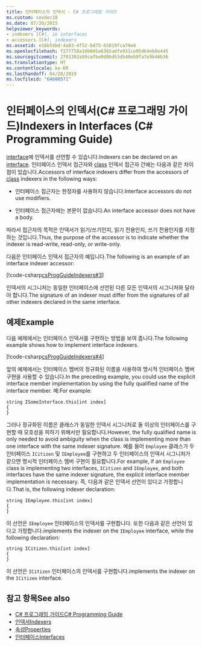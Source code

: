 ```yaml
---
title: 인터페이스의 인덱서 - C# 프로그래밍 가이드
ms.custom: seodec18
ms.date: 07/20/2015
helpviewer_keywords:
- indexers [C#], in interfaces
- accessors [C#], indexers
ms.assetid: e16b54bd-4a83-4f52-bd75-65819fca79e8
ms.openlocfilehash: f277758a10b045a6365adfe931ce95d64eb8e445
ms.sourcegitcommit: 2701302a99cafbe0d86d53d540eb0fa7e9b46b36
ms.translationtype: HT
ms.contentlocale: ko-KR
ms.lasthandoff: 04/28/2019
ms.locfileid: "64608571"
---
```

# <a name="indexers-in-interfaces-c-programming-guide"></a><span data-ttu-id="615f8-102">인터페이스의 인덱서(C# 프로그래밍 가이드)</span><span class="sxs-lookup"><span data-stu-id="615f8-102">Indexers in Interfaces (C# Programming Guide)</span></span>
<span data-ttu-id="615f8-103">[interface](../../../csharp/language-reference/keywords/interface.md)에 인덱서를 선언할 수 있습니다.</span><span class="sxs-lookup"><span data-stu-id="615f8-103">Indexers can be declared on an [interface](../../../csharp/language-reference/keywords/interface.md).</span></span> <span data-ttu-id="615f8-104">인터페이스 인덱서 접근자와 [class](../../../csharp/language-reference/keywords/class.md) 인덱서 접근자 간에는 다음과 같은 차이점이 있습니다.</span><span class="sxs-lookup"><span data-stu-id="615f8-104">Accessors of interface indexers differ from the accessors of [class](../../../csharp/language-reference/keywords/class.md) indexers in the following ways:</span></span>  
  
- <span data-ttu-id="615f8-105">인터페이스 접근자는 한정자를 사용하지 않습니다.</span><span class="sxs-lookup"><span data-stu-id="615f8-105">Interface accessors do not use modifiers.</span></span>  
  
- <span data-ttu-id="615f8-106">인터페이스 접근자에는 본문이 없습니다.</span><span class="sxs-lookup"><span data-stu-id="615f8-106">An interface accessor does not have a body.</span></span>  
  
 <span data-ttu-id="615f8-107">따라서 접근자의 목적은 인덱서가 읽기/쓰기인지, 읽기 전용인지, 쓰기 전용인지를 지정하는 것입니다.</span><span class="sxs-lookup"><span data-stu-id="615f8-107">Thus, the purpose of the accessor is to indicate whether the indexer is read-write, read-only, or write-only.</span></span>  
  
 <span data-ttu-id="615f8-108">다음은 인터페이스 인덱서 접근자의 예입니다.</span><span class="sxs-lookup"><span data-stu-id="615f8-108">The following is an example of an interface indexer accessor:</span></span>  
  
 [!code-csharp[csProgGuideIndexers#3](~/samples/snippets/csharp/VS_Snippets_VBCSharp/csProgGuideIndexers/CS/Indexers.cs#3)]  
  
 <span data-ttu-id="615f8-109">인덱서의 시그니처는 동일한 인터페이스에 선언된 다른 모든 인덱서의 시그니처와 달라야 합니다.</span><span class="sxs-lookup"><span data-stu-id="615f8-109">The signature of an indexer must differ from the signatures of all other indexers declared in the same interface.</span></span>  
  
## <a name="example"></a><span data-ttu-id="615f8-110">예제</span><span class="sxs-lookup"><span data-stu-id="615f8-110">Example</span></span>  
 <span data-ttu-id="615f8-111">다음 예제에서는 인터페이스 인덱서를 구현하는 방법을 보여 줍니다.</span><span class="sxs-lookup"><span data-stu-id="615f8-111">The following example shows how to implement interface indexers.</span></span>  
  
 [!code-csharp[csProgGuideIndexers#4](~/samples/snippets/csharp/VS_Snippets_VBCSharp/csProgGuideIndexers/CS/Indexers.cs#4)]  
  
 <span data-ttu-id="615f8-112">앞의 예제에서는 인터페이스 멤버의 정규화된 이름을 사용하여 명시적 인터페이스 멤버 구현을 사용할 수 있습니다.</span><span class="sxs-lookup"><span data-stu-id="615f8-112">In the preceding example, you could use the explicit interface member implementation by using the fully qualified name of the interface member.</span></span> <span data-ttu-id="615f8-113">예:</span><span class="sxs-lookup"><span data-stu-id="615f8-113">For example:</span></span>  
  
```  
string ISomeInterface.this[int index]   
{   
}   
```  
  
 <span data-ttu-id="615f8-114">그러나 정규화된 이름은 클래스가 동일한 인덱서 시그니처로 둘 이상의 인터페이스를 구현할 때 모호성을 피하기 위해서만 필요합니다.</span><span class="sxs-lookup"><span data-stu-id="615f8-114">However, the fully qualified name is only needed to avoid ambiguity when the class is implementing more than one interface with the same indexer signature.</span></span> <span data-ttu-id="615f8-115">예를 들어 `Employee` 클래스가 두 인터페이스 `ICitizen` 및 `IEmployee`를 구현하고 두 인터페이스의 인덱서 시그니처가 같으면 명시적 인터페이스 멤버 구현이 필요합니다.</span><span class="sxs-lookup"><span data-stu-id="615f8-115">For example, if an `Employee` class is implementing two interfaces, `ICitizen` and `IEmployee`, and both interfaces have the same indexer signature, the explicit interface member implementation is necessary.</span></span> <span data-ttu-id="615f8-116">즉, 다음과 같은 인덱서 선언이 있다고 가정합니다.</span><span class="sxs-lookup"><span data-stu-id="615f8-116">That is, the following indexer declaration:</span></span>  
  
```  
string IEmployee.this[int index]   
{   
}   
```  
  
 <span data-ttu-id="615f8-117">이 선언은 `IEmployee` 인터페이스의 인덱서를 구현합니다. 또한 다음과 같은 선언이 있다고 가정합니다.</span><span class="sxs-lookup"><span data-stu-id="615f8-117">implements the indexer on the `IEmployee` interface, while the following declaration:</span></span>  
  
```  
string ICitizen.this[int index]
{   
}   
```  
  
 <span data-ttu-id="615f8-118">이 선언은 `ICitizen` 인터페이스의 인덱서를 구현합니다.</span><span class="sxs-lookup"><span data-stu-id="615f8-118">implements the indexer on the `ICitizen` interface.</span></span>  
  
## <a name="see-also"></a><span data-ttu-id="615f8-119">참고 항목</span><span class="sxs-lookup"><span data-stu-id="615f8-119">See also</span></span>

- [<span data-ttu-id="615f8-120">C# 프로그래밍 가이드</span><span class="sxs-lookup"><span data-stu-id="615f8-120">C# Programming Guide</span></span>](../../../csharp/programming-guide/index.md)
- [<span data-ttu-id="615f8-121">인덱서</span><span class="sxs-lookup"><span data-stu-id="615f8-121">Indexers</span></span>](../../../csharp/programming-guide/indexers/index.md)
- [<span data-ttu-id="615f8-122">속성</span><span class="sxs-lookup"><span data-stu-id="615f8-122">Properties</span></span>](../../../csharp/programming-guide/classes-and-structs/properties.md)
- [<span data-ttu-id="615f8-123">인터페이스</span><span class="sxs-lookup"><span data-stu-id="615f8-123">Interfaces</span></span>](../../../csharp/programming-guide/interfaces/index.md)
